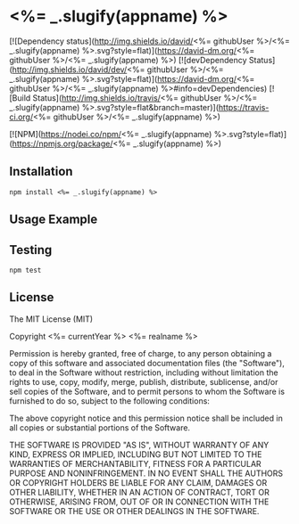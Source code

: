 # <%= _.slugify(appname) %>

[![Dependency status](http://img.shields.io/david/<%= githubUser %>/<%= _.slugify(appname) %>.svg?style=flat)](https://david-dm.org/<%= githubUser %>/<%= _.slugify(appname) %>)
[![devDependency Status](http://img.shields.io/david/dev/<%= githubUser %>/<%= _.slugify(appname) %>.svg?style=flat)](https://david-dm.org/<%= githubUser %>/<%= _.slugify(appname) %>#info=devDependencies)
[![Build Status](http://img.shields.io/travis/<%= githubUser %>/<%= _.slugify(appname) %>.svg?style=flat&branch=master)](https://travis-ci.org/<%= githubUser %>/<%= _.slugify(appname) %>)

[![NPM](https://nodei.co/npm/<%= _.slugify(appname) %>.svg?style=flat)](https://npmjs.org/package/<%= _.slugify(appname) %>)

## Installation

    npm install <%= _.slugify(appname) %>

## Usage Example

## Testing

    npm test

## License

The MIT License (MIT)

Copyright <%= currentYear %> <%= realname %>

Permission is hereby granted, free of charge, to any person obtaining a copy
of this software and associated documentation files (the "Software"), to deal
in the Software without restriction, including without limitation the rights
to use, copy, modify, merge, publish, distribute, sublicense, and/or sell
copies of the Software, and to permit persons to whom the Software is
furnished to do so, subject to the following conditions:

The above copyright notice and this permission notice shall be included in
all copies or substantial portions of the Software.

THE SOFTWARE IS PROVIDED "AS IS", WITHOUT WARRANTY OF ANY KIND, EXPRESS OR
IMPLIED, INCLUDING BUT NOT LIMITED TO THE WARRANTIES OF MERCHANTABILITY,
FITNESS FOR A PARTICULAR PURPOSE AND NONINFRINGEMENT. IN NO EVENT SHALL THE
AUTHORS OR COPYRIGHT HOLDERS BE LIABLE FOR ANY CLAIM, DAMAGES OR OTHER
LIABILITY, WHETHER IN AN ACTION OF CONTRACT, TORT OR OTHERWISE, ARISING FROM,
OUT OF OR IN CONNECTION WITH THE SOFTWARE OR THE USE OR OTHER DEALINGS IN
THE SOFTWARE.
